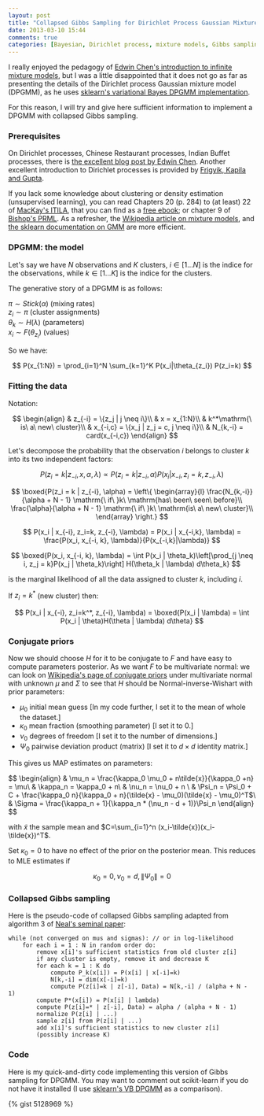 ```yaml
---
layout: post
title: "Collapsed Gibbs Sampling for Dirichlet Process Gaussian Mixture Models"
date: 2013-03-10 15:44
comments: true
categories: [Bayesian, Dirichlet process, mixture models, Gibbs sampling]
---
```


I really enjoyed the pedagogy of [Edwin Chen's introduction to infinite mixture models](http://blog.echen.me/2012/03/20/infinite-mixture-models-with-nonparametric-bayes-and-the-dirichlet-process/), but I was a little disappointed that it does not go as far as presenting the details of the Dirichlet process Gaussian mixture model (DPGMM), as he uses [sklearn's variational Bayes DPGMM implementation](http://scikit-learn.org/stable/modules/mixture.html#dpgmm-classifier-infinite-gaussian-mixtures). 

For this reason, I will try and give here sufficient information to implement a DPGMM with collapsed Gibbs sampling.

### Prerequisites
On Dirichlet processes, Chinese Restaurant processes, Indian Buffet processes, there is [the excellent blog post by Edwin Chen](http://blog.echen.me/2012/03/20/infinite-mixture-models-with-nonparametric-bayes-and-the-dirichlet-process/). Another excellent introduction to Dirichlet processes is provided by [Frigyik, Kapila and Gupta](http://www.ee.washington.edu/research/guptalab/publications/UWEETR-2010-0006.pdf).

If you lack some knowledge about clustering or density estimation (unsupervised learning), you can read Chapters 20 (p. 284) to (at least) 22 of [MacKay's ITILA](http://www.amazon.com/gp/product/0521642981/ref=as_li_qf_sp_asin_il_tl?ie=UTF8&camp=1789&creative=9325&creativeASIN=0521642981&linkCode=as2&tag=syhwsblog-20), that you can find as a [free ebook](http://www.inference.phy.cam.ac.uk/itila/book.html); or chapter 9 of [Bishop's PRML](http://www.amazon.com/gp/product/0387310738/ref=as_li_qf_sp_asin_il_tl?ie=UTF8&camp=1789&creative=9325&creativeASIN=0387310738&linkCode=as2&tag=syhwsblog-20). As a refresher, the [Wikipedia article on mixture models](https://en.wikipedia.org/wiki/Mixture_model), and [the sklearn documentation on GMM](http://scikit-learn.org/stable/modules/mixture.html) are more efficient.

### DPGMM: the model

Let's say we have $N$ observations and $K$ clusters, $i \in [1\dots N]$ is the indice for the observations, while $k \in [1\dots K]$ is the indice for the clusters.

The generative story of a DPGMM is as follows:

$\pi \sim Stick(\alpha)$ (mixing rates)  
$z_i \sim \pi$ (cluster assignments)  
$\theta_k \sim H(\lambda)$ (parameters)  
$x_i \sim F(\theta_{z_i})$ (values)   

So we have:

$$
P(x_{1:N}) = \prod_{i=1}^N \sum_{k=1}^K P(x_i|\theta_{z_i}) P(z_i=k)
$$

### Fitting the data
Notation: 

$$
\begin{align}
& z_{-i} = \{z_j | j \neq i\}\\
& x = x_{1:N}\\
& k^*\mathrm{\ is\ a\ new\ cluster}\\
& x_{-i,c} = \{x_j | z_j = c, j \neq i\}\\
& N_{k,-i} = card(x_{-i,c})
\end{align}
$$

Let's decompose the probability that the observation $i$ belongs to cluster $k$ into its two independent factors:

$$
P(z_i = k | z_{-i}, x, \alpha, \lambda) \propto P(z_i = k | z_{-i}, \alpha)P(x_i | x_{-i}, z_i=k, z_{-i}, \lambda)
$$


$$
\boxed{P(z_i = k | z_{-i}, \alpha) = \left\{ 
\begin{array}{l}
\frac{N_{k,-i}}{\alpha + N - 1} \mathrm{\ if\ }k\ \mathrm{has\ been\ seen\ before}\\
\frac{\alpha}{\alpha + N - 1} \mathrm{\ if\ }k\ \mathrm{is\ a\ new\ cluster}\\
\end{array}
    \right.}
$$

$$
P(x_i | x_{-i}, z_i=k, z_{-i}, \lambda) = P(x_i | x_{-i,k}, \lambda) = \frac{P(x_i, x_{-i, k}, \lambda)}{P(x_{-i,k}|\lambda)}
$$

$$
\boxed{P(x_i, x_{-i, k}, \lambda) = \int P(x_i | \theta_k)\left[\prod_{j \neq i, z_j = k}P(x_j | \theta_k)\right] H(\theta_k | \lambda) d\theta_k}
$$

is the marginal likelihood of all the data assigned to cluster $k$, including $i$.

If $z_i = k^*$ (new cluster) then:

$$
P(x_i | x_{-i}, z_i=k^*, z_{-i}, \lambda) = \boxed{P(x_i | \lambda) = \int P(x_i | \theta)H(\theta | \lambda) d\theta}
$$

### Conjugate priors

Now we should choose $H$ for it to be conjugate to $F$ and have easy to compute parameters posterior. As we want $F$ to be multivariate normal: we can look on [Wikipedia's page of conjugate priors](http://en.wikipedia.org/wiki/Conjugate_prior) under multivariate normal with unknown $\mu$ and $\Sigma$ to see that $H$ should be Normal-inverse-Wishart with prior parameters:

 - $\mu_0$ initial mean guess [In my code further, I set it to the mean of whole the dataset.]
 - $\kappa_0$ mean fraction (smoothing parameter) [I set it to 0.]
 - $\nu_0$ degrees of freedom [I set it to the number of dimensions.]
 - $\Psi_0$ pairwise deviation product (matrix) [I set it to $d\times d$ identity matrix.]

This gives us MAP estimates on parameters:

$$
\begin{align}
& \mu_n = \frac{\kappa_0 \mu_0 + n\tilde{x}}{\kappa_0 +n} = \mu\\
& \kappa_n = \kappa_0 + n\\
& \nu_n = \nu_0 + n \\
& \Psi_n = \Psi_0 + C + \frac{\kappa_0 n}{\kappa_0 + n}(\tilde{x} - \mu_0)(\tilde{x} - \mu_0)^T$\\
& \Sigma = \frac{\kappa_n + 1}{\kappa_n * (\nu_n - d + 1)}\Psi_n
\end{align}
$$

with $\tilde{x}$ the sample mean and $C=\sum_{i=1}^n (x_i-\tilde{x})(x_i-\tilde{x})^T$.

Set $\kappa_{0} = 0$ to have no effect of the prior on the posterior mean. 
This reduces to MLE estimates if 

$$
\kappa_{0} = 0, \nu_{0} = d, \|\Psi_{0}\| = 0
$$

### Collapsed Gibbs sampling

Here is the pseudo-code of collapsed Gibbs sampling adapted from algorithm 3 of [Neal's seminal paper](http://www.stat.purdue.edu/~rdutta/24.PDF):

    while (not converged on mus and sigmas): // or in log-likelihood
        for each i = 1 : N in random order do:
            remove x[i]'s sufficient statistics from old cluster z[i]
            if any cluster is empty, remove it and decrease K
            for each k = 1 : K do
                compute P_k(x[i]) = P(x[i] | x[-i]=k)
                N[k,-i] = dim(x[-i]=k)
                compute P(z[i]=k | z[-i], Data) = N[k,-i] / (alpha + N - 1)
            compute P*(x[i]) = P(x[i] | lambda)
            compute P(z[i]=* | z[-i], Data) = alpha / (alpha + N - 1)
            normalize P(z[i] | ...)
            sample z[i] from P(z[i] | ...)
            add x[i]'s sufficient statistics to new cluster z[i]
            (possibly increase K)

### Code

Here is my quick-and-dirty code implementing this version of Gibbs sampling for DPGMM. You may want to comment out scikit-learn if you do not have it installed (I use [sklearn's VB DPGMM](http://scikit-learn.org/stable/modules/mixture.html#dpgmm-classifier-infinite-gaussian-mixtures) as a comparison).

{% gist 5128969 %}
